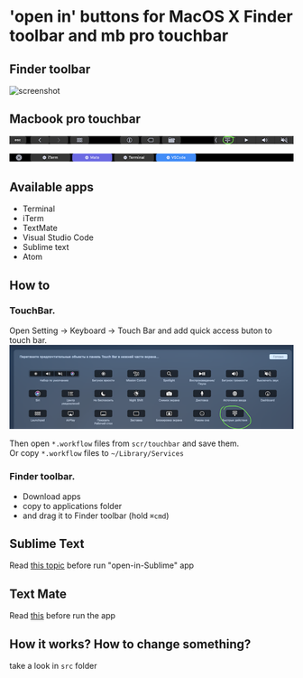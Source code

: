 # 'open in' buttons for MacOS X Finder toolbar and mb pro touchbar

## Finder toolbar
![screenshot](src/images/screenshot.png "finder")

## Macbook pro touchbar
![screenshot](src/images/tb.png "tb")
  
![screenshot](src/images/tb-exp.png "tb2")


## Available apps


- Terminal
- iTerm
- TextMate
- Visual Studio Code
- Sublime text
- Atom

## How to
### TouchBar. 
Open Setting -> Keyboard -> Touch Bar and add quick access buton to touch bar.  
![screenshot](src/images/tb-settings.png "tb-settings")
  

Then open `*.workflow` files from `scr/touchbar` and save them.  
Or copy `*.workflow` files to `~/Library/Services`

### Finder toolbar. 
- Download apps
- copy to applications folder
- and drag it to Finder toolbar (hold `⌘cmd`)

## Sublime Text
Read [this topic](https://gist.github.com/artero/1236170 "this topic") before run "open-in-Sublime" app

## Text Mate
Read [this](https://manual.macromates.com/en/using_textmate_from_terminal.html "this") before run the app 


## How it works? How to change something?

take a look in `src` folder
